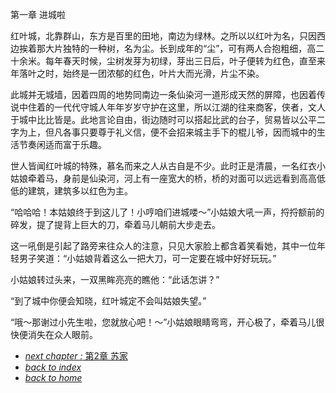 第一章 进城啦

红叶城，北靠群山，东方是百里的田地，南边为绿林。之所以以红叶为名，只因西边挨着那大片独特的一种树，名为尘。长到成年的“尘”，可有两人合抱粗细，高二十余米。每年春天时候，尘树发芽为初绿，芽出三日后，叶子便转为红色，直至来年落叶之时，始终是一团浓郁的红色，叶片大而光滑，片尘不染。

此城并无城墙，因着四周的地势同南边一条仙染河一道形成天然的屏障，也因着传说中住着的一代代守城人年年岁岁守护在这里，所以江湖的往来商客，侠者，文人于城中比比皆是。此地言论自由，街边随时可以搭起比武的台子，贸易皆以公平二字为上，但凡各事只要尊于礼义信，便不会招来城主手下的棍儿爷，因而城中的生活节奏闲适而富于乐趣。

世人皆闻红叶城的特殊，慕名而来之人从古自是不少。此时正是清晨，一名红衣小姑娘牵着马，身前是仙染河，河上有一座宽大的桥，桥的对面可以远远看到高高低低的建筑，建筑多以红色为主。

“哈哈哈！本姑娘终于到这儿了！小哼咱们进城喽～”小姑娘大吼一声，捋捋额前的碎发，提了提背上巨大的刀，牵着马儿朝前大步走去。

这一吼倒是引起了路旁来往众人的注意，只见大家脸上都含着笑看她，其中一位年轻男子笑道：“小姑娘背着这么一把大刀，可一定要在城中好好玩玩。”

小姑娘转过头来，一双黑眸亮亮的瞧他：“此话怎讲？”

“到了城中你便会知晓，红叶城定不会叫姑娘失望。”

“哦～那谢过小先生啦，您就放心吧！～”小姑娘眼睛弯弯，开心极了，牵着马儿很快便消失在众人眼前。
- [*next chapter :* 第2章 苏家](https://fiiish-yu.github.io/redleaf/chapters/chapter2)
- [*back to index*](https://fiiish-yu.github.io/redleaf/index)
- [*back to home*](https://fiiish-yu.github.io/)
